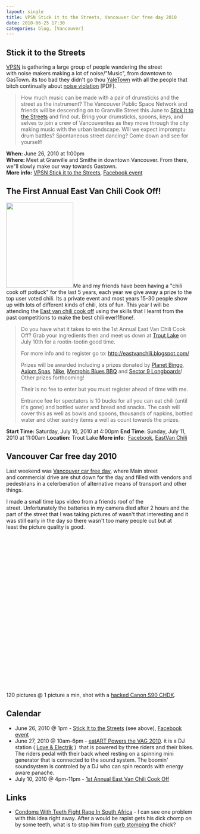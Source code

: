 ```yaml
---
layout: single
title: VPSN Stick it to the Streets, Vancouver Car free day 2010
date: 2010-06-25 17:30
categories: blog, [Vancouver]
---
```

<h2><strong>Stick it to the Streets</strong></h2>
<a href="http://www.vancouverpublicspace.ca/">VPSN</a> is gathering a large group of people wandering the street with noise makers making a lot of noise/"Music", from downtown to GasTown. its too bad they didn't go thou <a href="http://en.wikipedia.org/wiki/Yaletown">YaleTown</a> with all the people that bitch continually about <a href="http://vancouver.ca/police/policeboard/agenda/2007/070418/0721RPM.pdf">noise violation</a> [PDF].
<blockquote>How much music can be made with a pair of drumsticks and the street as the instrument? The Vancouver Public Space Network and friends will be descending on to Granville Street this June to <a href="http://www.vancouverpublicspace.ca/index.php?page=139">Stick It to the Streets</a> and find out. Bring your drumsticks, spoons, keys, and selves to join a crew of Vancouverites as they move through the city making music with the urban landscape. Will we expect impromptu drum battles? Spontaneous street dancing? Come down and see for yourself!</blockquote>
<div id="_mcePaste"><strong>When: </strong>June 26, 2010 at 1:00pm</div>
<div id="_mcePaste"><strong>Where: </strong>Meet at Granville and Smithe in downtown Vancouver. From there, we&quot;ll slowly make our way towards Gastown.</div>
<div><strong>More info:</strong> <a href="http://www.beyondrobson.com/city/2010/06/the_vancouver_public_space_network_shows_us_how_to_stick_it_to_the_streets/">VPSN Stick it to the Streets</a>, <a href="http://www.facebook.com/event.php?eid=127220227305473">Facebook event</a></div>
<h2>The First Annual East Van Chili Cook Off!</h2>
<img class="alignright size-full wp-image-1011" title="chili" src="/public/uploads/2010/06/chili.png" alt="" width="180" height="228" />Me and my friends have been having a "chili cook off potluck" for the last 5 years, each year we give away a prize to the top user voted chili. Its a private event and most years 15-30 people show up with lots of different kinds of chili, lots of fun. This year I will be attending the <a href="http://www.facebook.com/event.php?eid=111874062157982">East van chili cook off</a> using the skills that I learnt from the past competitions to make the best chili ever!1!!one!.
<blockquote>Do you have what it takes to win the 1st Annual East Van Chili Cook Off? Grab your ingredients then and meet us down at <a href="http://vancouver.ca/parks/cc/troutlake/index.htm">Trout Lake</a> on July 10th for a rootin-tootin good time.

For more info and to register go to: <a href="http://eastvanchili.blogspot.com/">http://eastvanchili.blogspot.com/</a>

Prizes will be awarded including a prizes donated by <a href="http://www.planetbingo.ca/">Planet Bingo</a>, <a href="http://www.axiombeauty.com/">Axiom Spas</a>, <a href="http://www.nike.ca">Nike</a>, <a href="http://www.memphisbluesbbq.com/">Memphis Blues BBQ</a> and <a href="https://www.sector9.com/">Sector 9 Longboards</a>! Other prizes forthcoming!

Their is no fee to enter but you must register ahead of time with me.

Entrance fee for spectators is 10 bucks for all you can eat chili (until it's gone) and bottled water and bread and snacks. The cash will cover this as well as bowls and spoons, thousands of napkins, bottled water and other sundry items a well as count towards the prizes.</blockquote>
<strong>Start Time: </strong>Saturday, July 10, 2010 at 4:00pm
<strong>End Time: </strong>Sunday, July 11, 2010 at 11:00am
<strong>Location: </strong>Trout Lake
<strong>More info</strong>:  <a href="http://www.facebook.com/event.php?eid=111874062157982">Facebook</a>, <a href="http://eastvanchili.blogspot.com/">EastVan Chili</a>
<h2>Vancouver Car free day 2010</h2>
Last weekend was <a href="http://www.carfreevancouver.org/">Vancouver car free day</a>, where Main street and commercial drive are shut down for the day and filled with vendors and pedestrians in a celerberation of alternative means of transport and other things.

I made a small time laps video from a friends roof of the street. Unfortunately the batteries in my camera died after 2 hours and the part of the street that I was taking pictures of wasn't that interesting and it was still early in the day so there wasn't too many people out but at least the picture quality is good.

<object classid="clsid:d27cdb6e-ae6d-11cf-96b8-444553540000" width="500" height="405" codebase="http://download.macromedia.com/pub/shockwave/cabs/flash/swflash.cab#version=6,0,40,0"><param name="allowFullScreen" value="true" /><param name="allowscriptaccess" value="always" /><param name="src" value="http://www.youtube.com/v/Z3ZLL5XWVZo&amp;hl=en_US&amp;fs=1&amp;border=1" /><param name="allowfullscreen" value="true" /><embed type="application/x-shockwave-flash" width="500" height="405" src="http://www.youtube.com/v/Z3ZLL5XWVZo&amp;hl=en_US&amp;fs=1&amp;border=1" allowscriptaccess="always" allowfullscreen="true"></embed></object>

120 pictures @ 1 picture a min, shot with a <a href="/canon-s90-chdk-how-do-you-get-to-the-record-mode/">hacked Canon S90 CHDK</a>.
<h2>Calendar</h2>
<div>
<ul>
	<li>June 26, 2010 @ 1pm - <a href="http://www.vancouverpublicspace.ca/index.php?page=139">Stick It to the Streets</a> (see above), <a href="http://www.facebook.com/event.php?eid=127220227305473">Facebook event</a></li>
	<li>June 27, 2010 @ 10am-6pm - <a href="http://www.facebook.com/event.php?eid=116695205015298&amp;ref=mf">eatART Powers the VAG 2010</a>. it is a DJ station ( <a href="http://www.facebook.com/l.php?u=http%3A%2F%2Fwww.myspace.com%2Floveandelectrik&amp;h=2fc9dXuEJ56CeKuVs3qpAUD5y5A">Love &amp; Electrik</a> )  that is powered by three riders and their bikes. The riders pedal with their back wheel resting on a spinning mini generator that is connected to the sound system. The boomin' soundsystem is controled by a DJ who can spin records with energy aware panache.</li>
	<li>July 10, 2010 @ 4pm-11pm - <a href="http://www.facebook.com/event.php?eid=111874062157982">1st Annual East Van Chili Cook Off</a></li>
</ul>
</div>
<h2>Links</h2>
<ul>
	<li><a href="http://gizmodo.com/5569537/condoms-with-teeth-fight-rape-in-south-africa">Condoms With Teeth Fight Rape In South Africa</a> - I can see one problem with this idea right away. After a would be rapist gets his dick chomp on by some teeth, what is to stop him from <a href="http://en.wikipedia.org/wiki/Curb-stomp">curb stomping</a> the chick?</li>
</ul>
